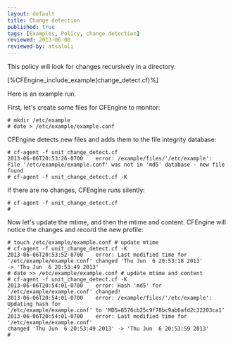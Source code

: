 ```yaml
---
layout: default
title: Change detection
published: true
tags: [Examples, Policy, change detection]
reviewed: 2013-06-08
reviewed-by: atsaloli
---
```


This policy will look for changes recursively in a directory.

[%CFEngine_include_example(change_detect.cf)%]

Here is an example run.

First, let's create some files for CFEngine to monitor:


```
# mkdir /etc/example 
# date > /etc/example/example.conf  
```

CFEngine detects new files and adds them to the file integrity database:

```
# cf-agent -f unit_change_detect.cf
2013-06-06T20:53:26-0700    error: /example/files/'/etc/example':
File '/etc/example/example.conf' was not in 'md5' database - new file found
# cf-agent -f unit_change_detect.cf -K
```

If there are no changes, CFEngine runs silently:

```
# cf-agent -f unit_change_detect.cf
#   
```

Now let's update the mtime, and then the mtime and content. 
CFEngine will notice the changes and record the new profile:

```
# touch /etc/example/example.conf # update mtime
# cf-agent -f unit_change_detect.cf -K
2013-06-06T20:53:52-0700    error: Last modified time for
'/etc/example/example.conf' changed 'Thu Jun  6 20:53:18 2013'
-> 'Thu Jun  6 20:53:49 2013'
# date >> /etc/example/example.conf # update mtime and content
# cf-agent -f unit_change_detect.cf -K
2013-06-06T20:54:01-0700    error: Hash 'md5' for '/etc/example/example.conf' changed!
2013-06-06T20:54:01-0700    error: /example/files/'/etc/example': Updating hash for
'/etc/example/example.conf' to 'MD5=8576cb25c9f78bc9ab6afd2c32203ca1'
2013-06-06T20:54:01-0700    error: Last modified time for '/etc/example/example.conf'
changed 'Thu Jun  6 20:53:49 2013' -> 'Thu Jun  6 20:53:59 2013'
#
```
